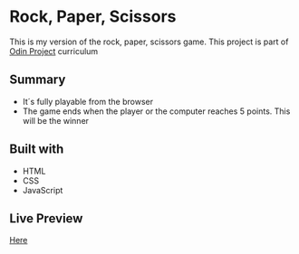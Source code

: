 # Rock, Paper, Scissors

This is my version of the rock, paper, scissors game. This project is part of [Odin Project](https://www.theodinproject.com/lessons/foundations-rock-paper-scissors) curriculum

## Summary

- It´s fully playable from the browser
- The game ends when the player or the computer reaches 5 points. This will be the winner

## Built with

- HTML
- CSS
- JavaScript

## Live Preview

[Here](https://noasalgado.github.io/Rocket-Paper-Scissors/)

